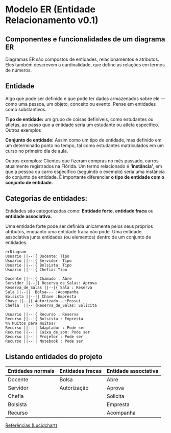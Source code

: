 # Modelo ER (Entidade Relacionamento v0.1)



## Componentes e funcionalidades de um diagrama ER
Diagramas ER são compostos de entidades, relacionamentos e atributos. Eles também descrevem a cardinalidade, que define as relações em termos de números. 

## Entidade

Algo que pode ser definido e que pode ter dados armazenados sobre ele — como uma pessoa, um objeto, conceito ou evento. Pense em entidades como substantivos.

**Tipo de entidade:** um grupo de coisas definíveis, como estudantes ou atletas, ao passo que a entidade seria um estudante ou atleta específico. Outros exemplos

**Conjunto de entidade:** Assim como um tipo de entidade, mas definido em um determinado ponto no tempo, tal como estudantes matriculados em um curso no primeiro dia de aula. 

Outros exemplos: Clientes que fizeram compras no mês passado, carros atualmente registrados na Flórida. Um termo relacionado é **‘instância’**, em que a pessoa ou carro específico (seguindo o exemplo) seria uma instância do conjunto de entidade. É importante diferenciar **o tipo de entidade com o conjunto de entidade.**

## Categorias de entidades: 
Entidades são categorizadas como: **Entidade forte**, **entidade fraca** ou **entidade associativa.**

 Uma entidade forte pode ser definida unicamente pelos seus próprios atributos, enquanto uma entidade fraca não pode. Uma entidade associativa junta entidades (ou elementos) dentro de um conjunto de entidades. 

```mermaid
erDiagram
Usuario ||--|{ Docente: Tipo
Usuario ||--|{ Servidor: Tipo
Usuario ||--|{ Bolsista: Tipo
Usuario ||--|{ Chefia: Tipo

Docente ||--|{ Chamado : Abre
Servidor ||--|{ Reserva_de_Salas: Aprova 
Reserva_de_Salas ||--|{ Sala : Reserva
Sala ||--||  Bolsa--- :Acompanha
Bolsista ||--|| Chave :Empresta
Chave ||--|{ Autorizado-- :Possui
Chefia  ||--|{Reserva_de_Salas: Solicita

Usuario ||--|{ Recurso : Reserva
Recurso }|--|{ Bolsista : Empresta 
%% Muitos para muitos? 
Recurso ||--|| Adaptador : Pode ser
Recurso ||--|| Caixa_de_som: Pode ser
Recurso ||--|| Projetor : Pode ser
Recurso ||--|| Notebook : Pode ser 
```


## Listando entidades do projeto

|Entidades normais|Entidades fracas |Entidade associativa|
|------|-----|------|
|Docente|Bolsa|Abre|
|Servidor|Autorização|Aprova|
|Chefia|             |Solicita|
|Bolsista|           |Empresta|
|Recurso|            |Acompanha|




[Referências (Lucidchart)](https://www.lucidchart.com/pages/pt/o-que-e-diagrama-entidade-relacionamento)